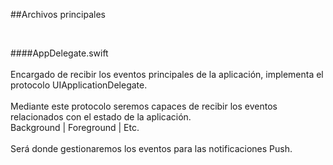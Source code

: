 ##Archivos principales

<br />

####AppDelegate.swift
<br /><br />
Encargado de recibir los eventos principales de la aplicación, implementa el protocolo UIApplicationDelegate.
<br /><br />
Mediante este protocolo seremos capaces de recibir los eventos relacionados con el estado de la aplicación.
<br />Background | Foreground | Etc.
<br /><br />
Será donde gestionaremos los eventos para las notificaciones Push.
